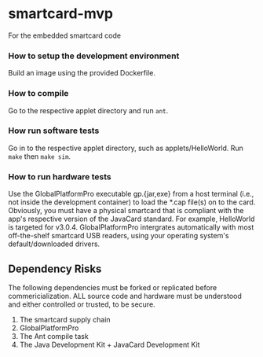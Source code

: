 # smartcard-mvp
For the embedded smartcard code

### How to setup the development environment
Build an image using the provided Dockerfile. 

### How to compile
Go to the respective applet directory and run `ant`.

### How run software tests
Go in to the respective applet directory, such as applets/HelloWorld. Run `make` then `make sim`.

### How to run hardware tests
Use the GlobalPlatformPro executable gp.{jar,exe} from a host terminal (i.e., not inside the development container) to load the *.cap file(s) on to the card. Obviously, you must have a physical smartcard that is compliant with the app's respective version of the JavaCard standard. For example, HelloWorld is targeted for v3.0.4. GlobalPlatformPro intergrates automatically with most off-the-shelf smartcard USB readers, using your operating system's default/downloaded drivers.


## Dependency Risks
The following dependencies must be forked or replicated before commericialization. ALL source code and hardware must be understood and either controlled or trusted, to be secure.
1. The smartcard supply chain
2. GlobalPlatformPro
3. The Ant compile task
4. The Java Development Kit + JavaCard Development Kit
